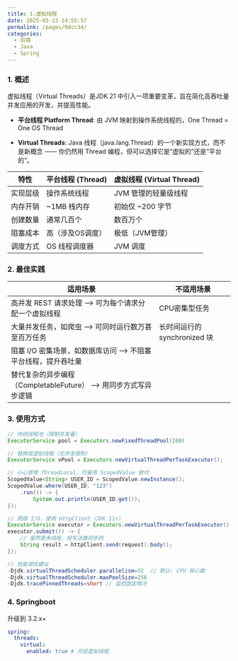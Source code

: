 ```yaml
---
title: 1.虚拟线程
date: 2025-05-23 14:55:57
permalink: /pages/9dcc34/
categories:
  - 后端
  - Java
  - Spring
---
```


### 1. 概述
虚拟线程（Virtual Threads）是JDK 21 中引入一项重要变革，旨在简化高吞吐量并发应用的开发，并提高性能。

- **平台线程 Platform Thread**: 由 JVM 映射到操作系统线程的，One Thread = One OS Thread

- **Virtual Threads**: Java 线程（java.lang.Thread）的一个新实现方式，而不是新概念 —— 你仍然用 Thread 编程，但可以选择它是“虚拟的”还是“平台的”。

| 特性   |  平台线程 (Thread) |  虚拟线程 (Virtual Thread) |
|------|---|--|
| 实现层级 |  操作系统线程 | JVM 管理的轻量级线程 |
| 内存开销 |  ~1MB 栈内存 | 初始仅 ~200 字节 |
| 创建数量 |  通常几百个 | 数百万个 |
| 阻塞成本 |  高（涉及OS调度） | 极低（JVM管理） |
| 调度方式 |  OS 线程调度器 | JVM 调度 |

### 2. 最佳实践

| 适用场景                            |  不适用场景 | 
|---------------------------------|---|
| 高并发 REST 请求处理 —> 可为每个请求分配一个虚拟线程 |  CPU密集型任务 |
| 大量并发任务，如爬虫 —> 可同时运行数万甚至百万任务     |  长时间运行的 synchronized 块 |
| 阻塞 I/O 密集场景，如数据库访问 —> 不阻塞平台线程，提升吞吐量  |   |
| 替代复杂的异步编程（CompletableFuture） —> 用同步方式写异步逻辑 |   |

### 3. 使用方式
```java
// 传统线程池（限制并发量）
ExecutorService pool = Executors.newFixedThreadPool(200)

// 替换成虚拟线程（无并发限制）
ExecutorService vPool = Executors.newVirtualThreadPerTaskExecutor();

// 小心使用 ThreadLocal，尽量用 ScopedValue 替代
ScopedValue<String> USER_ID = ScopedValue.newInstance();
ScopedValue.where(USER_ID, "123")
    .run(() -> {
        System.out.println(USER_ID.get());
});

// 网络 I/O，使用 HttpClient（JDK 11+）
ExecutorService executor = Executors.newVirtualThreadPerTaskExecutor();
executor.submit(() -> {
    // 虽然是多线程，但写法像同步的
    String result = httpClient.send(request).body();
});

// 性能调优建议
-Djdk.virtualThreadScheduler.parallelism=32  // 默认: CPU 核心数
-Djdk.virtualThreadScheduler.maxPoolSize=256
-Djdk.tracePinnedThreads=short // 监控固定情况
```

### 4. Springboot

升级到 3.2.x+
```yml
spring:
  threads:
    virtual:
      enabled: true # 开启虚拟线程
```